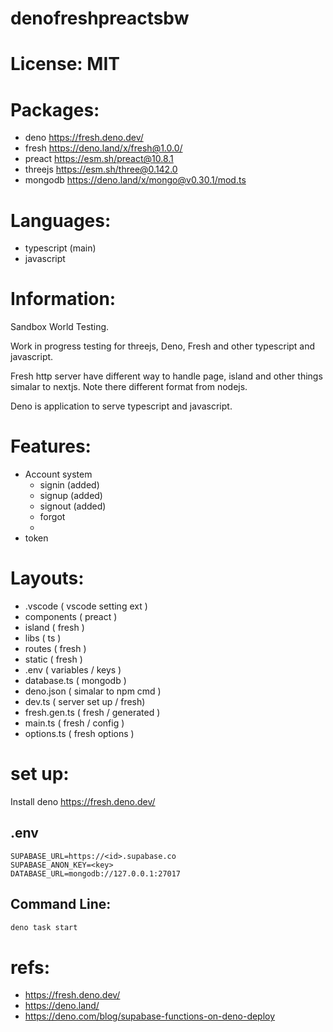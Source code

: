 
# denofreshpreactsbw

# License: MIT 

# Packages:
- deno https://fresh.deno.dev/ 
- fresh https://deno.land/x/fresh@1.0.0/
- preact https://esm.sh/preact@10.8.1
- threejs https://esm.sh/three@0.142.0
- mongodb https://deno.land/x/mongo@v0.30.1/mod.ts

# Languages:
- typescript (main)
- javascript

# Information:
  Sandbox World Testing.

  Work in progress testing for threejs, Deno, Fresh and other typescript and javascript.

  Fresh http server have different way to handle page, island and other things simalar to nextjs. Note there different format from nodejs.

  Deno is application to serve typescript and javascript.

# Features:
- Account system
  - signin (added)
  - signup (added)
  - signout (added)
  - forgot
  - 
- token

# Layouts:
- .vscode ( vscode setting ext )
- components ( preact )
- island ( fresh )
- libs ( ts )
- routes ( fresh )
- static ( fresh )
- .env ( variables / keys )
- database.ts ( mongodb )
- deno.json ( simalar to npm cmd )
- dev.ts ( server set up / fresh)
- fresh.gen.ts ( fresh / generated )
- main.ts ( fresh / config )
- options.ts ( fresh options )




# set up:
  Install deno https://fresh.deno.dev/

## .env

```
SUPABASE_URL=https://<id>.supabase.co
SUPABASE_ANON_KEY=<key>
DATABASE_URL=mongodb://127.0.0.1:27017

```

## Command Line:

```cmd
deno task start
```

# refs:
 - https://fresh.deno.dev/
 - https://deno.land/
 - https://deno.com/blog/supabase-functions-on-deno-deploy